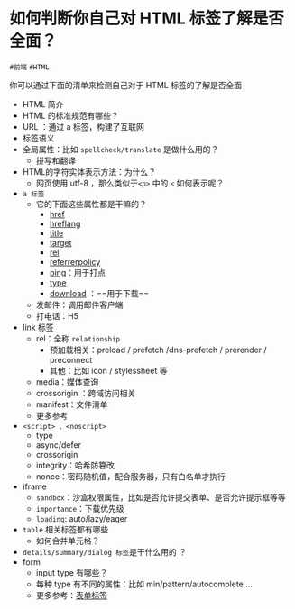 
# 如何判断你自己对 HTML 标签了解是否全面？


`#前端` `#HTML` 

你可以通过下面的清单来检测自己对于 HTML 标签的了解是否全面

- HTML 简介
- HTML 的标准规范有哪些？
- URL ：通过 a 标签，构建了互联网
- 标签语义
- 全局属性：比如 `spellcheck/translate` 是做什么用的？
   - 拼写和翻译
- HTML的字符实体表示方法：为什么？
   - 网页使用 utf-8 ，那么类似于`<p>` 中的 `<` 如何表示呢？
- `a 标签`
   - 它的下面这些属性都是干嘛的？
      - [href](https://wangdoc.com/html/a#href)
      - [hreflang](https://wangdoc.com/html/a#hreflang)
      - [title](https://wangdoc.com/html/a#title)
      - [target](https://wangdoc.com/html/a#target)
      - [rel](https://wangdoc.com/html/a#rel)
      - [referrerpolicy](https://wangdoc.com/html/a#referrerpolicy)
      - [ping](https://wangdoc.com/html/a#ping)：用于打点
      - [type](https://wangdoc.com/html/a#type)
      - [download](https://wangdoc.com/html/a#download) ：==用于下载==
   - 发邮件：调用邮件客户端
   - 打电话：H5
- link 标签
   - rel：全称 `relationship`
      - 预加载相关：preload / prefetch /dns-prefetch / prerender / preconnect
      - 其他：比如 icon / stylessheet 等
   - media：媒体查询
   - crossorigin ：跨域访问相关
   - manifest：文件清单
   - 更多参考 [<link>](https://wangdoc.com/html/link#hreflang-%E5%B1%9E%E6%80%A7)
- `<script> 、<noscript>`
   - type 
   - async/defer
   - crossorigin
   - integrity：哈希防篡改
   - nonce：密码随机值，配合服务器，只有白名单才执行
- iframe
   - `sandbox`：沙盒权限属性，比如是否允许提交表单、是否允许提示框等等
   - `importance`：下载优先级
   - `loading`: auto/lazy/eager 
- `table` 相关标签都有哪些
   - 如何合并单元格？
- `details/summary/dialog 标签`是干什么用的 ？ 
- form
   - input type 有哪些？
   - 每种 type 有不同的属性：比如 min/pattern/autocomplete ...
   - 更多参考：[表单标签](https://wangdoc.com/html/form#meter)

